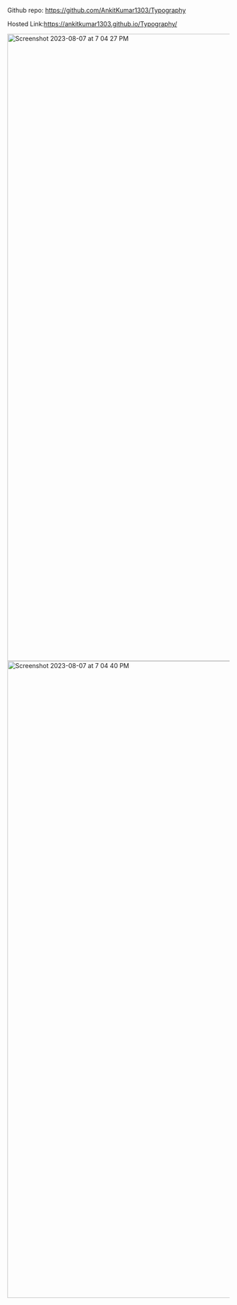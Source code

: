 Github repo: https://github.com/AnkitKumar1303/Typography

Hosted Link:https://ankitkumar1303.github.io/Typography/


<img width="1418" alt="Screenshot 2023-08-07 at 7 04 27 PM" src="https://github.com/AnkitKumar1303/Typography/assets/42855900/0e44bf13-8217-4eb8-8f76-4ad0d02ed741">
<img width="1440" alt="Screenshot 2023-08-07 at 7 04 40 PM" src="https://github.com/AnkitKumar1303/Typography/assets/42855900/b94b7336-814e-422c-81e1-8a5e7586182b">
